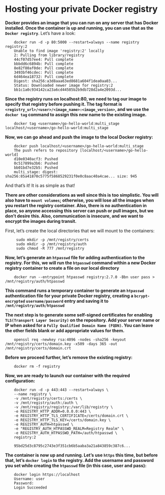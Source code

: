 # Hosting your private Docker registry

**Docker provides an image that you can run on any server that has Docker installed. Once the container is up and running, you can use that as the `Docker registry`**. Let’s have a look:
```shell
    docker run -d -p 80:5000 --restart=always --name registry registry:2
    Unable to find image 'registry:2' locally
    2: Pulling from library/registry
    44cf07d57ee4: Pull complete 
    bbbdd6c6894b: Pull complete 
    8e82f80af0de: Pull complete 
    3493bf46cdec: Pull complete 
    6d464ea18732: Pull complete 
    Digest: sha256:a3d8aaa63ed8681a604f1dea0aa03...
    Status: Downloaded newer image for registry:2
    bb1c1a0c934142ca23a6cd44585b2b9db728d2a4e2093d...
```

**Since the registry runs on localhost:80, we need to tag our image to specify that registry before pushing it. The tag format is `<registry_url>/<user>/<image_name>:<image_version>`, and we use the `docker tag` command to assign this new name to the existing image.**

```shell
    docker tag <username>/go-hello-world:multi_stage localhost/<username>/go-hello-world:multi_stage
```

**Now, we can go ahead and push the image to the local Docker registry:**

```shell
    docker push localhost/<username>/go-hello-world:multi_stage
    The push refers to repository [localhost/<username>/go-hello-world]
    d10e0340acf3: Pushed 
    0c517899a3b6: Pushed 
    bb01bd7e32b5: Pushed 
    multi_stage: digest: sha256:85a41870c5775f5868529231f0e0c8aac40a4cae... size: 945
```
And that’s it! It is as simple as that!

**There are other considerations as well since this is too simplistic. You will also have to `mount volumes`; otherwise, you will lose all the images when you restart the registry container. Also, there is no authentication in place, so anyone accessing this server can push or pull images, but we don’t desire this. Also, communication is insecure, and we want to encrypt the images during transit.**

First, let’s create the local directories that we will mount to the containers:
```shell
     sudo mkdir -p /mnt/registry/certs
     sudo mkdir -p /mnt/registry/auth
     sudo chmod -R 777 /mnt/registry
```

**Now, let’s generate an `htpasswd` file for adding authentication to the registry. For this, we will run the `htpasswd` command within a new Docker registry container to create a file on our local directory**
```shell
    docker run --entrypoint htpasswd registry:2.7.0 -Bbn user pass > /mnt/registry/auth/htpasswd
```
**This command runs a temporary container to generate an `htpasswd` authentication file for your private Docker registry, creating a `bcrypt-encrypted` `username/password` entry and saving it to `/mnt/registry/auth/htpasswd`**

**The next step is to generate some self-signed certificates for enabling `TLS(Transport Layer Security)` on the repository. Add your server name or IP when asked for a `Fully Qualified Domain Name (FQDN)`. You can leave the other fields blank or add appropriate values for them.**

```shell
    openssl req -newkey rsa:4096 -nodes -sha256 -keyout /mnt/registry/certs/domain.key -x509 -days 365 -out /mnt/registry/certs/domain.crt
```

**Before we proceed further, let’s remove the existing registry:**
```shell
    docker rm -f registry
```

**Now, we are ready to launch our container with the required configuration:**
```shell
    docker run -d -p 443:443 --restart=always \
    --name registry \
    -v /mnt/registry/certs:/certs \
    -v /mnt/registry/auth:/auth \
    -v /mnt/registry/registry:/var/lib/registry \
    -e REGISTRY_HTTP_ADDR=0.0.0.0:443 \
    -e REGISTRY_HTTP_TLS_CERTIFICATE=/certs/domain.crt \
    -e REGISTRY_HTTP_TLS_KEY=/certs/domain.key \
    -e REGISTRY_AUTH=htpasswd \
    -e "REGISTRY_AUTH_HTPASSWD_REALM=Registry Realm" \
    -e REGISTRY_AUTH_HTPASSWD_PATH=/auth/htpasswd \
    registry:2

    95bd25d3c8795c2743e3f351cb6b5aaba3a21a843859c387c6...
```

**The container is now up and running. Let’s use `https` this time, but before that, let’s `docker login` to the registry. Add the username and password you set while creating the `htpasswd` file (in this case, user and pass):**

```shell
    docker login https://localhost
    Username: user
    Password: 
    Login Succeeded
```